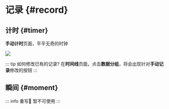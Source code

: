 # 记录 {#record}

## 计时 {#timer}

**手动计时**页面，平平无奇的时钟

![](https://cdn.jsdelivr.net/gh/shion-app/docs/src/public/assets/zh/record/timer.png)

::: tip 如何修改已有的记录?
在**时间线**页面，点击**数据分组**，将会出现针对**手动记录**修改的按钮
:::

## 瞬间 {#moment}

::: info 重写🚧
暂不可使用
:::
